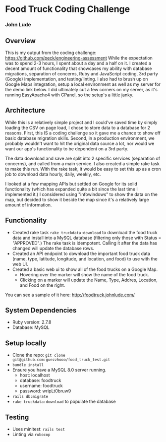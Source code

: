 # Food Truck Coding Challenge
### John Lude

## Overview
This is my output from the coding challenge: https://github.com/peck/engineering-assessment
While the expectation was to spend 2-3 hours, I spent about a day and a half on it.  I created
a decent amount of functionality that showcases my ability with database migrations, separation
of concerns, Ruby and JavaScript coding, 3rd party (Google) implementation, and testing/linting.
I also had to brush up on Google Maps integration, setup a local environment as well as my
server for the demo link below.  I did ultimately cut a few corners on my server, as it's
running EasyApache4 with CPanel, so the setup's a little janky.

## Architecture
While this is a relatively simple project and I could've saved time by simply loading the CSV on
page load, I chose to store data to a database for 2 reasons.  First, this IS a coding challenge
so it gave me a chance to show off basic database migration skills.  Second, in a production
environment, we probably wouldn't want to hit the original data source a lot, nor would we want
our app's functionality to be dependent on a 3rd party.

The data download and save are split into 2 specific services (separation of concerns), and called
from a main service. I also created a simple rake task to make this run.  With the rake task, it
would be easy to set this up as a cron job to download data hourly, daily, weekly, etc.

I looked at a few mapping APIs but settled on Google for its solid functionality (which has
expanded quite a bit since the last time I implemented it.) I considered using "infowindows" to
show the data on the map, but decided to show it beside the map since it's a relatively large
amount of information.

## Functionality
* Created rake task `rake truckdata:download` to download the food truck data and install
into a MySQL database (filtering only those with Status = "APPROVED".)  The rake task
is idempotent.  Calling it after the data has changed will update the database rows.
* Created an API endpoint to download the important food truck data (name,
type, latitude, longitude, and location, and food) to use with the web UI.
* Created a basic web ui to show all of the food trucks on a Google Map.
  - Hovering over the marker will show the name of the food truck.
  - Clicking on a marker will update the Name, Type, Addres, Location, and Food on the right.

You can see a sample of it here: http://foodtruck.johnlude.com/

## System Dependencies
* Ruby version: 2.7.8
* Database: MySQL

## Setup locally
* Clone the repo: `git clone git@github.com:guezzhooo/food_truck_test.git`
* `bundle install`
* Ensure you have a MySQL 8.0 server running.
  - host: localhost
  - database: foodtruck
  - username: foodtruck
  - password: wripLt0bruw9
* `rails db:migrate`
* `rake truckdata:download` to populate the database

## Testing
* Uses minitest: `rails test`
* Linting via `rubocop`